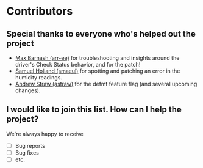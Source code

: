 # Contributors

## Special thanks to everyone who's helped out the project

* [Max Barnash (arr-ee)](https://github.com/arr-ee) for troubleshooting and
  insights around the driver's Check Status behavior, and for the patch! 
* [Samuel Holland (smaeul)](https://github.com/smaeul) for spotting and
  patching an error in the humidity readings.
* [Andrew Straw (astraw)](https://github.com/astraw) for the defmt feature flag
  (and several upcoming changes).


## I would like to join this list. How can I help the project?

We're always happy to receive

- [ ] Bug reports
- [ ] Bug fixes
- [ ] etc.

